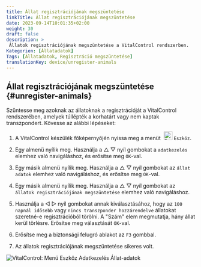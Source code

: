 ```yaml
---
title: Állat regisztrációjának megszüntetése
linkTitle: Állat regisztrációjának megszüntetése
date: 2023-09-14T10:01:35+02:00
weight: 30
draft: false
description: >
 Állatok regisztrációjának megszüntetése a VitalControl rendszerben.
Kategorien: [Állatadatok]
Tags: [Állatadatok, Regisztráció megszüntetése]
translationKey: device/unregister-animals
---
```

## Állat regisztrációjának megszüntetése {#unregister-animals}

Szűntesse meg azoknak az állatoknak a regisztrációját a VitalControl rendszerében, amelyek túllépték a korhatárt vagy nem kaptak transzpondert. Kövesse az alábbi lépéseket:

1. A VitalControl készülék főképernyőjén nyissa meg a menüt &nbsp;<img src="/icons/device.svg" width="23" align="bottom" alt="Device" /> `Eszköz`.

2. Egy almenü nyílik meg. Használja a △ ▽ nyíl gombokat a `adatkezelés` elemhez való navigáláshoz, és erősítse meg `OK`-val.

3. Egy másik almenü nyílik meg. Használja a △ ▽ nyíl gombokat az `állat adatok` elemhez való navigáláshoz, és erősítse meg `OK`-val.

4. Egy másik almenü nyílik meg. Használja a △ ▽ nyíl gombokat az `állatok regisztrációjának megszüntetése` elemhez való navigáláshoz.

5. Használja a ◁ ▷ nyíl gombokat annak kiválasztásához, hogy az `100 napnál idősebb` vagy `nincs transzponder hozzárendelve` állatokat szeretné-e regisztrációból törölni. A "Szám" elem megmutatja, hány állat kerül törlésre. Erősítse meg választását `OK`-val.

6. Erősítse meg a biztonsági felugró ablakot az `F3` gombbal.

7. Az állatok regisztrációjának megszüntetése sikeres volt.

![VitalControl: Menü Eszköz Adatkezelés Állat-adatok](../images/unregister.png "Regisztráció megszüntetése")
